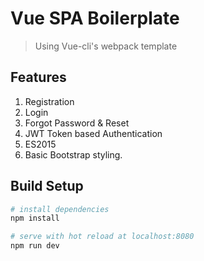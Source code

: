 # Vue SPA Boilerplate

> Using Vue-cli's webpack template

## Features
  1. Registration
  2. Login
  3. Forgot Password & Reset
  4. JWT Token based Authentication
  5. ES2015
  6. Basic Bootstrap styling.

## Build Setup

``` bash
# install dependencies
npm install

# serve with hot reload at localhost:8080
npm run dev

